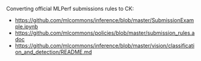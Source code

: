 Converting official MLPerf submissions rules to CK:

* https://github.com/mlcommons/inference/blob/master/SubmissionExample.ipynb
* https://github.com/mlcommons/policies/blob/master/submission_rules.adoc
* https://github.com/mlcommons/inference/blob/master/vision/classification_and_detection/README.md
